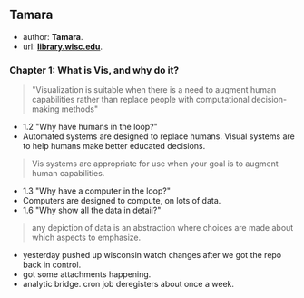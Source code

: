 ## Tamara

 - author: __Tamara__.
 - url: [__library.wisc.edu__](http://www.crcnetbase.com.ezproxy.library.wisc.edu/isbn/9781466508934).

### Chapter 1: What is Vis, and why do it?

> "Visualization is suitable when there is a need to augment
human capabilities rather than replace people with computational
decision-making methods"

 - 1.2 "Why have humans in the loop?" 
 - Automated systems are designed to replace humans. Visual systems are to help humans make better educated decisions.

> Vis systems are appropriate for use when your goal
is to augment human capabilities.

 - 1.3 "Why have a computer in the loop?"
 - Computers are designed to compute, on lots of data.
 - 1.6 "Why show all the data in detail?"

> any depiction of data is
an abstraction where choices are made about which aspects to
emphasize. 

 - yesterday pushed up wisconsin watch changes after we got the repo back in control.
 - got some attachments happening.
 - analytic bridge. cron job deregisters about once a week.